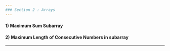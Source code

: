 ```yaml
---
### Section 2 : Arrays
---
```

#### 1) Maximum Sum Subarray
#### 2) Maximum Length of Consecutive Numbers in subarray
---

